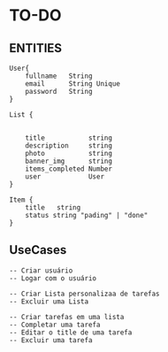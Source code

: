 # TO-DO 

## ENTITIES

    User{
        fullname   String
        email      String Unique
        password   String
    }

    List {


        title           string
        description     string 
        photo           string
        banner_img      string
        items_completed Number 
        user            User
    }

    Item {
        title   string 
        status string "pading" | "done"
    }


## UseCases 

    -- Criar usuário
    -- Logar com o usuário 
    
    -- Criar Lista personalizaa de tarefas 
    -- Excluir uma Lista 
    
    -- Criar tarefas em uma lista 
    -- Completar uma tarefa 
    -- Editar o title de uma tarefa
    -- Excluir uma tarefa 